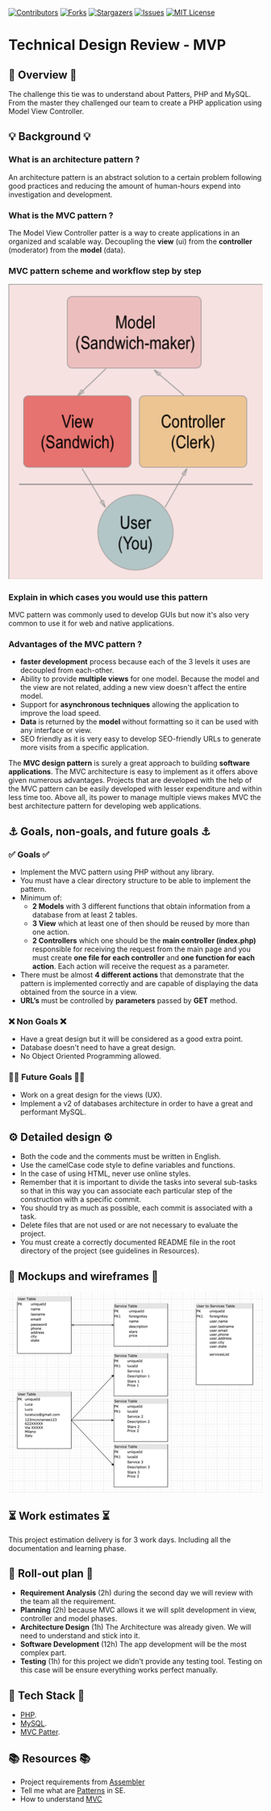 [![Contributors][contributors-shield]][contributors-url]
[![Forks][forks-shield]][forks-url]
[![Stargazers][stars-shield]][stars-url]
[![Issues][issues-shield]][issues-url]
[![MIT License][license-shield]][license-url]

# Technical Design Review - MVP

## 🔮 Overview 🔮
The challenge this tie was to understand about Patters, PHP and MySQL. From the master they challenged our team to create a PHP application using Model View Controller.

## 💡 Background 💡

### What is an architecture pattern ?
An architecture pattern is an abstract solution to a certain problem following good practices and reducing the amount of human-hours expend into investigation and development.

### What is the MVC pattern ?
The Model View Controller patter is a way to create applications in an organized and scalable way. Decoupling the **view** (ui) from the **controller** (moderator) from the **model** (data).

### MVC pattern scheme and workflow step by step

<img src="images/mvc_schema.png">

### Explain in which cases you would use this pattern
MVC pattern was commonly used to develop GUIs but now it's also very common to use it for web and native applications.

### Advantages of the MVC pattern ?
- **faster development** process because each of the 3 levels it uses are decoupled from each-other.
- Ability to provide **multiple views** for one model. Because the model and the view are not related, adding a new view doesn't affect the entire model.
- Support for **asynchronous techniques** allowing the application to improve the load speed.
- **Data** is returned by the **model** without formatting so it can be used with any interface or view.
- SEO friendly as it is very easy to develop SEO-friendly URLs to generate more visits from a specific application.

The **MVC design pattern** is surely a great approach to building **software applications**. The MVC architecture is easy to implement as it offers above given numerous advantages. Projects that are developed with the help of the MVC pattern can be easily developed with lesser expenditure and within less time too. Above all, its power to manage multiple views makes MVC the best architecture pattern for developing web applications.

## ⚓ Goals, non-goals, and future goals ⚓

### ✅ Goals ✅
- Implement the MVC pattern using PHP without any library.
- You must have a clear directory structure to be able to implement the pattern.
- Minimum of:
    - **2 Models** with 3 different functions that obtain information from a database from at least 2 tables.
    - **3 View** which at least one of then should be reused by more than one action.
    - **2 Controllers** which one should be the **main controller (index.php)** responsible for receiving the request from the  main page and you must create **one file for each controller** and **one function for each action**. Each action will receive the request as a parameter.
- There must be almost **4 different actions** that demonstrate that the pattern is implemented correctly and are capable of displaying the data obtained from the source in a view.
- **URL’s** must be controlled by **parameters** passed by **GET** method.

### ❌ Non Goals ❌

- Have a great design but it will be considered as a good extra point.
- Database doesn't need to have a great design.
- No Object Oriented Programming allowed.

### 🤞🏻  Future Goals 🤞🏻

- Work on a great design for the views (UX).
- Implement a v2 of databases architecture in order to have a great and performant MySQL.

## ⚙️ Detailed design ⚙️

- Both the code and the comments must be written in English.
- Use the camelCase code style to define variables and functions.
- In the case of using HTML, never use online styles.
- Remember that it is important to divide the tasks into several sub-tasks so that in this way you can associate each particular step of the construction with a specific commit.
- You should try as much as possible, each commit is associated with a task.
- Delete files that are not used or are not necessary to evaluate the project.
- You must create a correctly documented README file in the root directory of the project (see guidelines in Resources).

## 🎨 Mockups and wireframes 🎨

<img src="images/ddbb_schema.png">

## ⏳ Work estimates ⏳

This project estimation delivery is for 3 work days. Including all the documentation and learning phase.

## 🚀 Roll-out plan 🚀
- **Requirement Analysis** (2h) during the second day we will review with the team all the requirement.
- **Planning** (2h) because MVC allows it we will split development in view, controller and model phases.
- **Architecture Design** (1h) The Architecture was already given. We will need to understand and stick into it. 
- **Software Development** (12h) The app development will be the most complex part.
- **Testing** (1h) for this project we didn't provide any testing tool. Testing on this case will be ensure everything works perfect manually.

## 🤖 Tech Stack 🤖

- [PHP](https://www.php.net/docs.php).
- [MySQL](https://dev.mysql.com/doc/).
- [MVC Patter](https://en.wikipedia.org/wiki/Model).

## 📚 Resources 📚
* Project requirements from [Assembler](https://docs.google.com/document/d/1g6INDHOTj5wDHr47_osXRirmloEMXURqnQSsq0nOVSQ/edit#heading=h.b804dentmutd)
* Tell me what are [Patterns](https://en.wikipedia.org/wiki/Software_design_pattern) in SE.
* How to understand [MVC](https://www.freecodecamp.org/news/simplified-explanation-to-mvc-5d307796df30/)

<!-- MARKDOWN LINKS & IMAGES -->
<!-- https://www.markdownguide.org/basic-syntax/#reference-style-links -->
[contributors-shield]: https://img.shields.io/github/contributors/VictorGreco/php-mvc-pattern.svg?style=flat-square
[contributors-url]: https://github.com/VictorGreco/php-mvc-pattern/graphs/contributors
[forks-shield]: https://img.shields.io/github/forks/VictorGreco/php-mvc-pattern.svg?style=flat-square
[forks-url]: https://github.com/VictorGreco/php-mvc-pattern/network/members
[stars-shield]: https://img.shields.io/github/stars/VictorGreco/php-mvc-pattern.svg?style=flat-square
[stars-url]: https://github.com/VictorGreco/php-mvc-pattern/stargazers
[issues-shield]: https://img.shields.io/github/issues/VictorGreco/php-mvc-pattern.svg?style=flat-square
[issues-url]: https://github.com/VictorGreco/php-mvc-pattern/issues
[license-shield]: https://img.shields.io/github/license/VictorGreco/php-mvc-pattern.svg?style=flat-square
[license-url]: https://github.com/VictorGreco/php-mvc-pattern/blob/master/LICENSE.txt
[linkedin-shield]: https://img.shields.io/badge/-LinkedIn-black.svg?style=flat-square&logo=linkedin&colorB=555